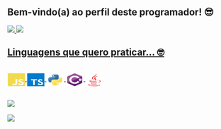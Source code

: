 ## Bem-vindo(a) ao perfil deste programador! 😎

 <div>
   <!--Status do Usuário-->
   <a href="https://github.com/sal0minh0">
   <img height="200em" src="https://github-readme-stats.vercel.app/api?username=sal0minh0&show_icons=true&theme=chartreuse-dark&include_all_commits=true&count_private=true"/>
  
   <img height="250em" src="https://github-readme-stats.vercel.app/api/top-langs/?username=sal0minh0&layout=donut&langs_count=6&theme=chartreuse-dark"/>
   
   <!-- Linguagens mais usadas -->
   
</div>

## Linguagens que quero praticar... 🤓

<div style="display: inline_block"><br>
 
   <!-- Imagens das Linguagens -->
   
  <img align="center" alt="Js" height="30" width="40" src="https://raw.githubusercontent.com/devicons/devicon/master/icons/javascript/javascript-plain.svg">

  <img align="center" alt="Ts" height="30" width="40" src="https://raw.githubusercontent.com/devicons/devicon/refs/heads/master/icons/typescript/typescript-original.svg">
 
  <img align="center" alt="Python" height="30" width="40" src="https://raw.githubusercontent.com/devicons/devicon/refs/heads/master/icons/python/python-original.svg">
 
  <img align="center" alt="C#" height="30" width="40" src="https://raw.githubusercontent.com/devicons/devicon/master/icons/csharp/csharp-original.svg">
  
  <img align="center" alt="Java" height="30" width="40" src="https://raw.githubusercontent.com/devicons/devicon/master/icons/java/java-plain.svg">
  
</div>

 <div style="display: inline_block"><br>

 <!-- Imagens dos E-mails -->
  
  <a href="mailto:salomaomoraes1@hotmail.com"><img src="https://img.shields.io/badge/Microsoft_Outlook-0078D4?style=for-the-badge&logo=microsoft-outlook&logoColor=white" target="_blank"></a>
  
  <a href="mailto:salomaomoraes.cassiano@gmail.com"><img src="https://img.shields.io/badge/Gmail-D14836?style=for-the-badge&logo=gmail&logoColor=white" target="_blank"></a>
 </div> 
 

